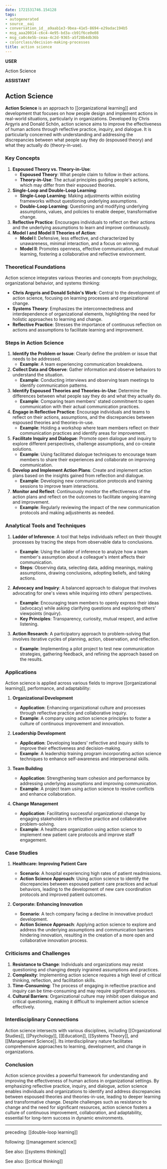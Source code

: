 ```yaml
---
date: 1721531746.154128
tags:
- autogenerated
- source__oai
- conversation_id__a9aab1e3-9bea-41e5-8694-e29adac194b5
- msg_aaa20014-c6c4-4e95-bd3a-cb91f6ce0e08
- msg_ca0c4e5b-ceaa-4c2d-9365-a5f28b4db36b
- colorclass/decision-making-processes
title: action science
---
```


**USER**

Action Science


**ASSISTANT**

## Action Science

**Action Science** is an approach to [[organizational learning]] and development that focuses on how people design and implement actions in real-world situations, particularly in organizations. Developed by Chris Argyris and Donald Schön, action science aims to improve the effectiveness of human actions through reflective practice, inquiry, and dialogue. It is particularly concerned with understanding and addressing the discrepancies between what people say they do (espoused theory) and what they actually do (theory-in-use).

### Key Concepts

1. **Espoused Theory vs. Theory-in-Use**: 
   - **Espoused Theory**: What people claim to follow in their actions.
   - **Theory-in-Use**: The actual principles guiding people's actions, which may differ from their espoused theories.
2. **Single-Loop and Double-Loop Learning**: 
   - **Single-Loop Learning**: Making adjustments within existing frameworks without questioning underlying assumptions.
   - **Double-Loop Learning**: Questioning and modifying underlying assumptions, values, and policies to enable deeper, transformative change.
3. **Reflective Practice**: Encourages individuals to reflect on their actions and the underlying assumptions to learn and improve continuously.
4. **Model I and Model II Theories of Action**:
   - **Model I**: Defensive, less effective, and characterized by unawareness, minimal interaction, and a focus on winning.
   - **Model II**: Promotes openness, effective communication, and mutual learning, fostering a collaborative and reflective environment.

### Theoretical Foundations

Action science integrates various theories and concepts from psychology, organizational behavior, and systems thinking:

- **Chris Argyris and Donald Schön's Work**: Central to the development of action science, focusing on learning processes and organizational change.
- **Systems Theory**: Emphasizes the interconnectedness and interdependence of organizational elements, highlighting the need for holistic approaches to learning and change.
- **Reflective Practice**: Stresses the importance of continuous reflection on actions and assumptions to facilitate learning and improvement.

### Steps in Action Science

1. **Identify the Problem or Issue**: Clearly define the problem or issue that needs to be addressed.
   - **Example**: A team experiencing communication breakdowns.
2. **Collect Data and Observe**: Gather information and observe behaviors to understand the situation.
   - **Example**: Conducting interviews and observing team meetings to identify communication patterns.
3. **Identify Espoused Theories and Theories-in-Use**: Determine the differences between what people say they do and what they actually do.
   - **Example**: Comparing team members' stated commitment to open communication with their actual communication practices.
4. **Engage in Reflective Practice**: Encourage individuals and teams to reflect on their actions, assumptions, and the discrepancies between espoused theories and theories-in-use.
   - **Example**: Holding a workshop where team members reflect on their communication practices and identify areas for improvement.
5. **Facilitate Inquiry and Dialogue**: Promote open dialogue and inquiry to explore different perspectives, challenge assumptions, and co-create solutions.
   - **Example**: Using facilitated dialogue techniques to encourage team members to share their experiences and collaborate on improving communication.
6. **Develop and Implement Action Plans**: Create and implement action plans based on the insights gained from reflection and dialogue.
   - **Example**: Developing new communication protocols and training sessions to improve team interactions.
7. **Monitor and Reflect**: Continuously monitor the effectiveness of the action plans and reflect on the outcomes to facilitate ongoing learning and improvement.
   - **Example**: Regularly reviewing the impact of the new communication protocols and making adjustments as needed.

### Analytical Tools and Techniques

1. **Ladder of Inference**: A tool that helps individuals reflect on their thought processes by tracing the steps from observable data to conclusions.
   - **Example**: Using the ladder of inference to analyze how a team member's assumption about a colleague's intent affects their communication.
   - **Steps**: Observing data, selecting data, adding meanings, making assumptions, drawing conclusions, adopting beliefs, and taking actions.

2. **Advocacy and Inquiry**: A balanced approach to dialogue that involves advocating for one's views while inquiring into others' perspectives.
   - **Example**: Encouraging team members to openly express their ideas (advocacy) while asking clarifying questions and exploring others' viewpoints (inquiry).
   - **Key Principles**: Transparency, curiosity, mutual respect, and active listening.

3. **Action Research**: A participatory approach to problem-solving that involves iterative cycles of planning, action, observation, and reflection.
   - **Example**: Implementing a pilot project to test new communication strategies, gathering feedback, and refining the approach based on the results.

### Applications

Action science is applied across various fields to improve [[organizational learning]], performance, and adaptability:

1. **Organizational Development**
   - **Application**: Enhancing organizational culture and processes through reflective practice and collaborative inquiry.
   - **Example**: A company using action science principles to foster a culture of continuous improvement and innovation.

2. **Leadership Development**
   - **Application**: Developing leaders' reflective and inquiry skills to improve their effectiveness and decision-making.
   - **Example**: A leadership training program incorporating action science techniques to enhance self-awareness and interpersonal skills.

3. **Team Building**
   - **Application**: Strengthening team cohesion and performance by addressing underlying assumptions and improving communication.
   - **Example**: A project team using action science to resolve conflicts and enhance collaboration.

4. **Change Management**
   - **Application**: Facilitating successful organizational change by engaging stakeholders in reflective practice and collaborative problem-solving.
   - **Example**: A healthcare organization using action science to implement new patient care protocols and improve staff engagement.

### Case Studies

1. **Healthcare: Improving Patient Care**
   - **Scenario**: A hospital experiencing high rates of patient readmissions.
   - **Action Science Approach**: Using action science to identify the discrepancies between espoused patient care practices and actual behaviors, leading to the development of new care coordination protocols and improved patient outcomes.

2. **Corporate: Enhancing Innovation**
   - **Scenario**: A tech company facing a decline in innovative product development.
   - **Action Science Approach**: Applying action science to explore and address the underlying assumptions and communication barriers hindering innovation, resulting in the creation of a more open and collaborative innovation process.

### Criticisms and Challenges

1. **Resistance to Change**: Individuals and organizations may resist questioning and changing deeply ingrained assumptions and practices.
2. **Complexity**: Implementing action science requires a high level of critical thinking, reflection, and facilitation skills.
3. **Time-Consuming**: The process of engaging in reflective practice and inquiry can be time-consuming and may require significant resources.
4. **Cultural Barriers**: Organizational culture may inhibit open dialogue and critical questioning, making it difficult to implement action science effectively.

### Interdisciplinary Connections

Action science intersects with various disciplines, including [[Organizational Studies]], [[Psychology]], [[Education]], [[Systems Theory]], and [[Management Science]]. Its interdisciplinary nature facilitates comprehensive approaches to learning, development, and change in organizations.

### Conclusion

Action science provides a powerful framework for understanding and improving the effectiveness of human actions in organizational settings. By emphasizing reflective practice, inquiry, and dialogue, action science enables individuals and organizations to identify and address discrepancies between espoused theories and theories-in-use, leading to deeper learning and transformative change. Despite challenges such as resistance to change and the need for significant resources, action science fosters a culture of continuous improvement, collaboration, and adaptability, essential for long-term success in dynamic environments.


---

preceding: [[double-loop learning]]  


following: [[management science]]

See also: [[systems thinking]]


See also: [[critical thinking]]